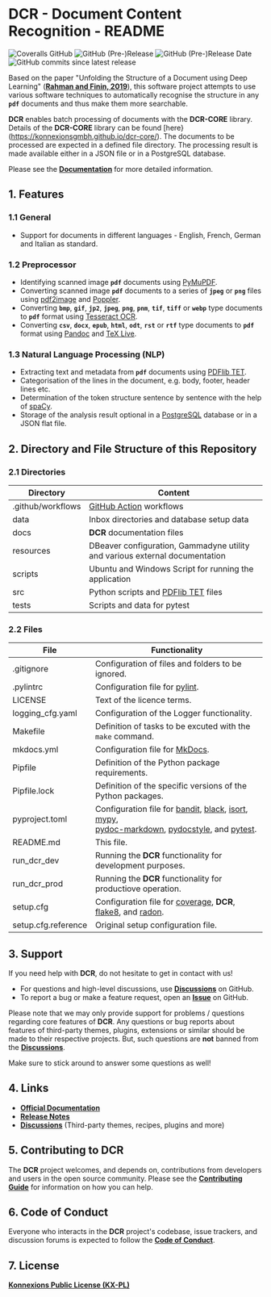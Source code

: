 # DCR - Document Content Recognition - README

![Coveralls GitHub](https://img.shields.io/coveralls/github/KonnexionsGmbH/dcr.svg)
![GitHub (Pre-)Release](https://img.shields.io/github/v/release/KonnexionsGmbH/dcr?include_prereleases)
![GitHub (Pre-)Release Date](https://img.shields.io/github/release-date-pre/KonnexionsGmbh/dcr)
![GitHub commits since latest release](https://img.shields.io/github/commits-since/KonnexionsGmbH/dcr/0.9.7)

Based on the paper "Unfolding the Structure of a Document using Deep Learning" (**[Rahman and Finin, 2019](https://arxiv.org/abs/1910.03678)**), this software project attempts to use various software techniques to automatically recognise the structure in any **`pdf`** documents and thus make them more searchable.

**DCR** enables batch processing of documents with the **DCR-CORE** library. 
Details of the **DCR-CORE** library can be found [here}(https://konnexionsgmbh.github.io/dcr-core/).
The documents to be processed are expected in a defined file directory.
The processing result is made available either in a JSON file or in a PostgreSQL database.

Please see the **[Documentation](https://konnexionsgmbh.github.io/dcr)** for more detailed information.

## 1. Features

### 1.1 General 
 
- Support for documents in different languages - English, French, German and Italian as standard.

### 1.2 Preprocessor 

- Identifying scanned image **`pdf`** documents using [PyMuPDF](https://pymupdf.readthedocs.io/en/latest/module.html).
- Converting scanned image **`pdf`** documents to a series of **`jpeg`** or **`png`** files using [pdf2image](https://pypi.org/project/pdf2image) and [Poppler](https://poppler.freedesktop.org).
- Converting **`bmp`**, **`gif`**, **`jp2`**, **`jpeg`**, **`png`**, **`pnm`**, **`tif`**, **`tiff`** or **`webp`** type documents to **`pdf`** format using [Tesseract OCR](https://github.com/tesseract-ocr/tesseract).
- Converting **`csv`**, **`docx`**, **`epub`**, **`html`**, **`odt`**, **`rst`** or **`rtf`** type documents to **`pdf`** format using [Pandoc](https://pandoc.org) and [TeX Live](https://www.tug.org/texlive).

### 1.3 Natural Language Processing (NLP) 

- Extracting text and metadata from **`pdf`** documents using [PDFlib TET](https://www.pdflib.com/products/tet/).
- Categorisation of the lines in the document, e.g. body, footer, header lines etc.
- Determination of the token structure sentence by sentence with the help of [spaCy](https://spacy.io).
- Storage of the analysis result optional in a [PostgreSQL](https://www.postgresql.org) database or in a JSON flat file.

## 2. Directory and File Structure of this Repository

### 2.1 Directories

| Directory         | Content                                                                     |
|-------------------|-----------------------------------------------------------------------------|
| .github/workflows | [GitHub Action](https://github.com/actions) workflows                       |
| data              | Inbox directories and database setup data                                   |
| docs              | **DCR** documentation files                                                 |
| resources         | DBeaver configuration, Gammadyne utility and various external documentation |
| scripts           | Ubuntu and Windows Script for running the application                       |
| src               | Python scripts and [PDFlib TET](https://www.pdflib.com/products/tet/) files |
| tests             | Scripts and data for pytest                                                 |

### 2.2 Files

| File             | Functionality                                                                                                                                                                                                                                                                                                                                                                |
|------------------|------------------------------------------------------------------------------------------------------------------------------------------------------------------------------------------------------------------------------------------------------------------------------------------------------------------------------------------------------------------------------|
| .gitignore       | Configuration of files and folders to be ignored.                                                                                                                                                                                                                                                                                                                            |
| .pylintrc        | Configuration file for [pylint](https://github.com/PyCQA/pylint).                                                                                                                                                                                                                                                                                                            |
| LICENSE          | Text of the licence terms.                                                                                                                                                                                                                                                                                                                                                   |
| logging_cfg.yaml | Configuration of the Logger functionality.                                                                                                                                                                                                                                                                                                                                   |
| Makefile         | Definition of tasks to be excuted with the `make` command.                                                                                                                                                                                                                                                                                                                   |
| mkdocs.yml       | Configuration file for [MkDocs](https://github.com/mkdocs/mkdocs/).                                                                                                                                                                                                                                                                                                          |
| Pipfile          | Definition of the Python package requirements.                                                                                                                                                                                                                                                                                                                               |
| Pipfile.lock     | Definition of the specific versions of the Python packages.                                                                                                                                                                                                                                                                                                                  |
| pyproject.toml   | Configuration file for [bandit](https://github.com/PyCQA/bandit), [black](https://github.com/psf/black), [isort](https://github.com/PyCQA/isort), [mypy](https://github.com/python/mypy),<br/> [pydoc-markdown](https://github.com/NiklasRosenstein/pydoc-markdown), [pydocstyle](https://github.com/PyCQA/pydocstyle), and [pytest](https://github.com/pytest-dev/pytest/). |
| README.md        | This file.                                                                                                                                                                                                                                                                                                                                                                   |
| run_dcr_dev      | Running the **DCR** functionality for development purposes.                                                                                                                                                                                                                                                                                                                  |
| run_dcr_prod     | Running the **DCR** functionality for productiove operation.                                                                                                                                                                                                                                                                                                                 |
| setup.cfg        | Configuration file for [coverage](https://github.com/nedbat/coveragepy/blob/6.3.2/doc/index.rst), **DCR**, [flake8](https://github.com/pycqa/flake8), and [radon](https://github.com/rubik/radon).                                                                                                                                                                           |
| setup.cfg.reference | Original setup configuration file.                                                                                                                                                                                                                                                                                                                                           |

## 3. Support

If you need help with **DCR**, do not hesitate to get in contact with us!

- For questions and high-level discussions, use **[Discussions](https://github.com/KonnexionsGmbH/dcr/discussions)** on GitHub.
- To report a bug or make a feature request, open an **[Issue](https://github.com/KonnexionsGmbH/dcr/issues)** on GitHub.

Please note that we may only provide support for problems / questions regarding core features of **DCR**.
Any questions or bug reports about features of third-party themes, plugins, extensions or similar should be made to their respective projects. 
But, such questions are **not** banned from the **[Discussions](https://github.com/KonnexionsGmbH/dcr/discussions)**.

Make sure to stick around to answer some questions as well!

## 4. Links

- **[Official Documentation](https://konnexionsgmbh.github.io/dcr)**
- **[Release Notes](https://konnexionsgmbh.github.io/dcr/release_notes)**
- **[Discussions](https://github.com/KonnexionsGmbH/dcr/discussions)** (Third-party themes, recipes, plugins and more)

## 5. Contributing to DCR

The **DCR** project welcomes, and depends on, contributions from developers and users in the open source community. 
Please see the **[Contributing Guide](https://konnexionsgmbh.github.io/dcr/contributing)** for
information on how you can help.

## 6. Code of Conduct

Everyone who interacts in the **DCR** project's codebase, issue trackers, and discussion forums is expected to follow the **[Code of Conduct](https://konnexionsgmbh.github.io/dcr/code_of_conduct)**.

## 7. License

**[Konnexions Public License (KX-PL)](https://konnexionsgmbh.github.io/dcr/license)**
